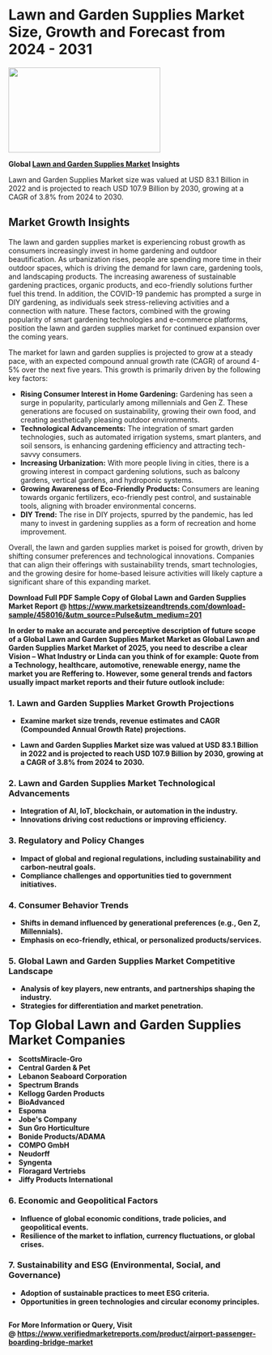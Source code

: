 <H1>Lawn and Garden Supplies Market Size, Growth and Forecast from 2024 - 2031</H1><img class="aligncenter size-medium wp-image-584254" src="https://thirdeyenews.in/wp-content/uploads/2024/09/Global-Market-Research-300x168.jpeg" alt="" width="300" height="168" /><p><strong>Global&nbsp;<a href="https://www.marketsizeandtrends.com/download-sample/458016/&amp;utm_source=Pulse&amp;utm_medium=201">Lawn and Garden Supplies Market</a> Insights</strong></p><p>Lawn and Garden Supplies Market size was valued at USD 83.1 Billion in 2022 and is projected to reach USD 107.9 Billion by 2030, growing at a CAGR of 3.8% from 2024 to 2030.</p><p><h2>Market Growth Insights</h2> <p>The lawn and garden supplies market is experiencing robust growth as consumers increasingly invest in home gardening and outdoor beautification. As urbanization rises, people are spending more time in their outdoor spaces, which is driving the demand for lawn care, gardening tools, and landscaping products. The increasing awareness of sustainable gardening practices, organic products, and eco-friendly solutions further fuel this trend. In addition, the COVID-19 pandemic has prompted a surge in DIY gardening, as individuals seek stress-relieving activities and a connection with nature. These factors, combined with the growing popularity of smart gardening technologies and e-commerce platforms, position the lawn and garden supplies market for continued expansion over the coming years.</p> <p><strong></strong></p> <p>The market for lawn and garden supplies is projected to grow at a steady pace, with an expected compound annual growth rate (CAGR) of around 4-5% over the next five years. This growth is primarily driven by the following key factors:</p> <ul> <li><strong>Rising Consumer Interest in Home Gardening:</strong> Gardening has seen a surge in popularity, particularly among millennials and Gen Z. These generations are focused on sustainability, growing their own food, and creating aesthetically pleasing outdoor environments.</li> <li><strong>Technological Advancements:</strong> The integration of smart garden technologies, such as automated irrigation systems, smart planters, and soil sensors, is enhancing gardening efficiency and attracting tech-savvy consumers.</li> <li><strong>Increasing Urbanization:</strong> With more people living in cities, there is a growing interest in compact gardening solutions, such as balcony gardens, vertical gardens, and hydroponic systems.</li> <li><strong>Growing Awareness of Eco-Friendly Products:</strong> Consumers are leaning towards organic fertilizers, eco-friendly pest control, and sustainable tools, aligning with broader environmental concerns.</li> <li><strong>DIY Trend:</strong> The rise in DIY projects, spurred by the pandemic, has led many to invest in gardening supplies as a form of recreation and home improvement.</li> </ul> <p>Overall, the lawn and garden supplies market is poised for growth, driven by shifting consumer preferences and technological innovations. Companies that can align their offerings with sustainability trends, smart technologies, and the growing desire for home-based leisure activities will likely capture a significant share of this expanding market.</p> <p><strong></p><p><span class=""><strong>Download Full PDF Sample Copy of Global Lawn and Garden Supplies Market Report</strong> @ <a href="https://www.marketsizeandtrends.com/download-sample/458016/&amp;utm_source=Pulse&amp;utm_medium=201" target="_blank">https://www.marketsizeandtrends.com/download-sample/458016/&amp;utm_source=Pulse&amp;utm_medium=201</a></span></p><p>In order to make an accurate and perceptive description of future scope of a Global&nbsp;Lawn and Garden Supplies Market Market as Global&nbsp;Lawn and Garden Supplies Market Market of 2025, you need to describe a clear Vision &ndash; What Industry or Linda can you think of for example: Quote from a Technology, healthcare, automotive, renewable energy, name the market you are Reffering to. However, some general trends and factors usually impact market reports and their future outlook include:</p><h3>1.&nbsp;<strong>Lawn and Garden Supplies Market Growth Projections</strong></h3><ul><li>Examine market size trends, revenue estimates and CAGR (Compounded Annual Growth Rate) projections.</li><li><p>Lawn and Garden Supplies Market size was valued at USD 83.1 Billion in 2022 and is projected to reach USD 107.9 Billion by 2030, growing at a CAGR of 3.8% from 2024 to 2030.</p></li></ul><h3>2.&nbsp;<strong>Lawn and Garden Supplies Market Technological Advancements</strong></h3><ul><li>Integration of AI, IoT, blockchain, or automation in the industry.</li><li>Innovations driving cost reductions or improving efficiency.</li></ul><h3>3.&nbsp;<strong>Regulatory and Policy Changes</strong></h3><ul><li>Impact of global and regional regulations, including sustainability and carbon-neutral goals.</li><li>Compliance challenges and opportunities tied to government initiatives.</li></ul><h3>4.&nbsp;<strong>Consumer Behavior Trends</strong></h3><ul><li>Shifts in demand influenced by generational preferences (e.g., Gen Z, Millennials).</li><li>Emphasis on eco-friendly, ethical, or personalized products/services.</li></ul><h3>5.&nbsp;<strong>Global Lawn and Garden Supplies Market Competitive Landscape</strong></h3><ul><li>Analysis of key players, new entrants, and partnerships shaping the industry.</li><li>Strategies for differentiation and market penetration.</li></ul><p data-pm-slice="1 1 []"><span style="color: inherit; font-family: inherit; font-size: 25px;">Top Global Lawn and Garden Supplies Market Companies</span></p><div class="" data-test-id=""><p><li>ScottsMiracle-Gro</li><li> Central Garden & Pet</li><li> Lebanon Seaboard Corporation</li><li> Spectrum Brands</li><li> Kellogg Garden Products</li><li> BioAdvanced</li><li> Espoma</li><li> Jobe's Company</li><li> Sun Gro Horticulture</li><li> Bonide Products/ADAMA</li><li> COMPO GmbH</li><li> Neudorff</li><li> Syngenta</li><li> Floragard Vertriebs</li><li> Jiffy Products International</li></p></div><h3>6.&nbsp;<strong>Economic and Geopolitical Factors</strong></h3><ul><li>Influence of global economic conditions, trade policies, and geopolitical events.</li><li>Resilience of the market to inflation, currency fluctuations, or global crises.</li></ul><h3>7.&nbsp;<strong>Sustainability and ESG (Environmental, Social, and Governance)</strong></h3><ul><li>Adoption of sustainable practices to meet ESG criteria.</li><li>Opportunities in green technologies and circular economy principles.</li></ul><h2><strong style="font-size: 14px;">For More Information or Query, Visit @&nbsp;</strong><a style="background-color: #ffffff; font-size: 14px;" href="https://www.marketsizeandtrends.com/report/lawn-and-garden-supplies-market/" target="_blank">https://www.verifiedmarketreports.com/product/airport-passenger-boarding-bridge-market</a></h2>
